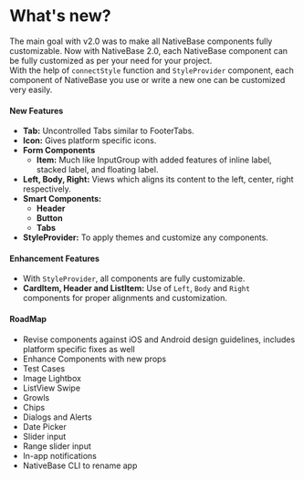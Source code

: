# What's new?

The main goal with v2.0 was to make all NativeBase components fully customizable. Now with NativeBase 2.0, each NativeBase component can be fully customized as per your need for your project.<br />
With the help of <code>connectStyle</code> function and <code>StyleProvider</code> component, each component of NativeBase you use or write a new one can be customized very easily.

#### New Features
* **Tab:** Uncontrolled Tabs similar to FooterTabs.
* **Icon:** Gives platform specific icons.
* **Form Components**
  * **Item:** Much like InputGroup with added features of inline label, stacked label, and floating label.
* **Left, Body, Right:** Views which aligns its content to the left, center, right respectively.
* **Smart Components:**
  * **Header**
  * **Button**
  * **Tabs**
* **StyleProvider:** To apply themes and customize any components.


#### Enhancement Features
* With <code>StyleProvider</code>, all components are fully customizable.
* **CardItem, Header and ListItem:** Use of <code>Left</code>, <code>Body</code> and <code>Right</code> components for proper alignments and customization.


#### RoadMap
* Revise components against iOS and Android design guidelines, includes platform specific fixes as well
* Enhance Components with new props
* Test Cases
* Image Lightbox
* ListView Swipe
* Growls
* Chips
* Dialogs and Alerts
* Date Picker
* Slider input
* Range slider input
* In-app notifications
* NativeBase CLI to rename app
